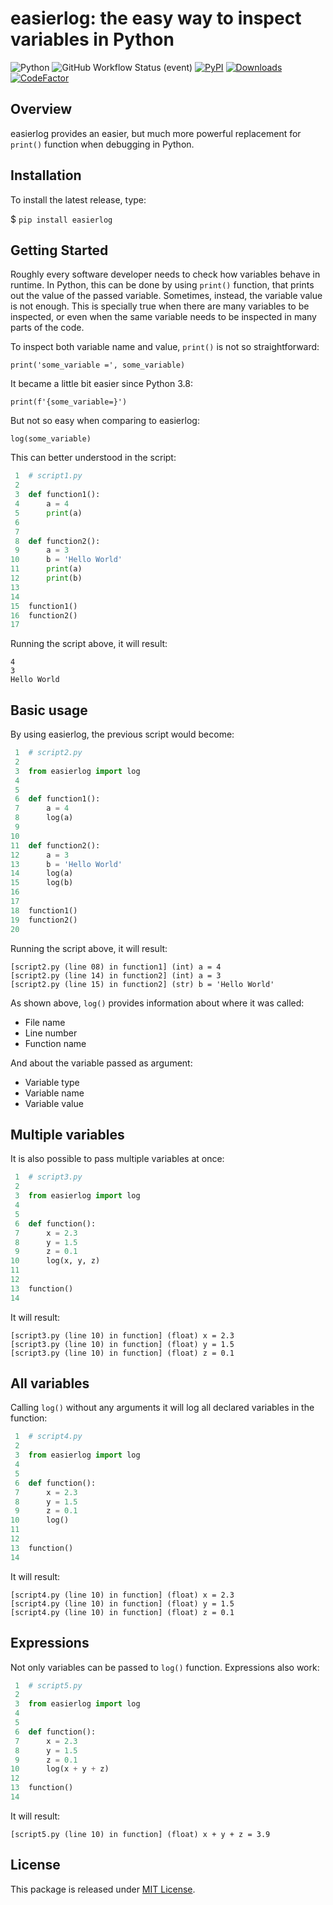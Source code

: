 # **easierlog**: the easy way to inspect variables in Python


![Python](https://img.shields.io/pypi/pyversions/easierlog.svg)
![GitHub Workflow Status (event)](https://img.shields.io/github/workflow/status/dilsonlira/easierlog/Python%20package)
[![PyPI](https://badge.fury.io/py/easierlog.svg)](https://pypi.org/project/easierlog/)
[![Downloads](https://pepy.tech/badge/easierlog)](https://pepy.tech/project/easierlog)
[![CodeFactor](https://www.codefactor.io/repository/github/dilsonlira/easierlog/badge)](https://www.codefactor.io/repository/github/dilsonlira/easierlog)

## Overview

easierlog provides an easier, but much more powerful replacement for `print()` function when debugging in Python. 

## Installation

To install the latest release, type:

$ ```pip install easierlog```

## Getting Started

Roughly every software developer needs to check how variables behave in runtime. In Python, this can be done by using `print()` function, that prints out the value of the passed variable. Sometimes, instead, the variable value is not enough. This is specially true when there are many variables to be inspected, or even when the same variable needs to be inspected in many parts of the code. 

To inspect both variable name and value, `print()` is not so straightforward:

    print('some_variable =', some_variable)

It became a little bit easier since Python 3.8:

    print(f'{some_variable=}')

But not so easy when comparing to easierlog:

    log(some_variable)

This can better understood in the script:

```python
 1  # script1.py
 2  
 3  def function1():
 4      a = 4
 5      print(a)
 6
 7
 8  def function2():
 9      a = 3
10      b = 'Hello World'
11      print(a)
12      print(b)
13
14
15  function1()
16  function2()
17
```
Running the script above, it will result:
```
4
3
Hello World
```

## Basic usage
By using easierlog, the previous script would become:

```python
 1  # script2.py
 2  
 3  from easierlog import log
 4  
 5
 6  def function1():
 7      a = 4
 8      log(a)
 9 
10  
11  def function2():
12      a = 3
13      b = 'Hello World'
14      log(a)
15      log(b)
16
17
18  function1()
19  function2()
20
```

Running the script above, it will result:

```
[script2.py (line 08) in function1] (int) a = 4
[script2.py (line 14) in function2] (int) a = 3
[script2.py (line 15) in function2] (str) b = 'Hello World'
```

As shown above, `log()` provides information about where it was called:
- File name
- Line number
- Function name

And about the variable passed as argument:
- Variable type
- Variable name
- Variable value
 

## Multiple variables

It is also possible to pass multiple variables at once:

```python
 1  # script3.py
 2  
 3  from easierlog import log
 4 
 5 
 6  def function():
 7      x = 2.3
 8      y = 1.5
 9      z = 0.1
10      log(x, y, z)
11
12 
13  function()
14
```

It will result:

```
[script3.py (line 10) in function] (float) x = 2.3
[script3.py (line 10) in function] (float) y = 1.5
[script3.py (line 10) in function] (float) z = 0.1
```

## All variables

Calling `log()` without any arguments it will log all declared variables in the function:

```python
 1  # script4.py
 2  
 3  from easierlog import log
 4 
 5 
 6  def function():
 7      x = 2.3
 8      y = 1.5
 9      z = 0.1
10      log()
11
12 
13  function()
14
```

It will result:

```
[script4.py (line 10) in function] (float) x = 2.3
[script4.py (line 10) in function] (float) y = 1.5
[script4.py (line 10) in function] (float) z = 0.1
```

## Expressions

Not only variables can be passed to `log()` function. Expressions also work:

```python
 1  # script5.py
 2  
 3  from easierlog import log
 4 
 5 
 6  def function():
 7      x = 2.3
 8      y = 1.5
 9      z = 0.1
10      log(x + y + z)
12 
13  function()
14
```

It will result:

```
[script5.py (line 10) in function] (float) x + y + z = 3.9
```

## License
This package is released under [MIT License](LICENSE).

<!-- This also can be useful not only to inspect a specific variable, but to check if a piece of code was executed.

```python
if condition:
    log('condition is met')
```

## 4. String as argument
Sometimes we use `print()` not to check a specific variable, but just to check if a piece of code was executed. -->
